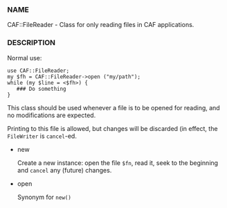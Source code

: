 ### NAME

CAF::FileReader - Class for only reading files in CAF applications.

### DESCRIPTION

Normal use:

    use CAF::FileReader;
    my $fh = CAF::FileReader->open ("my/path");
    while (my $line = <$fh>) {
       ### Do something
    }

This class should be used whenever a file is to be opened for reading,
and no modifications are expected.

Printing to this file is allowed, but changes will be discarded (in
effect, the `FileWriter` is `cancel`-ed.

- new

    Create a new instance: open the file `$fn`, read it,
    seek to the beginning and `cancel` any (future) changes.

- open

    Synonym for `new()`
